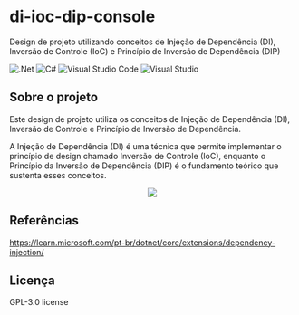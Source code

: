 # di-ioc-dip-console
Design de projeto utilizando conceitos de Injeção de Dependência (DI), Inversão de Controle (IoC) e Princípio de Inversão de Dependência (DIP)

![.Net](https://img.shields.io/badge/.NET-5C2D91?style=for-the-badge&logo=.net&logoColor=white)
![C#](https://img.shields.io/badge/c%23-%23239120.svg?style=for-the-badge&logo=c-sharp&logoColor=white)
![Visual Studio Code](https://img.shields.io/badge/Visual%20Studio%20Code-0078d7.svg?style=for-the-badge&logo=visual-studio-code&logoColor=white)
![Visual Studio](https://img.shields.io/badge/Visual%20Studio-5C2D91.svg?style=for-the-badge&logo=visual-studio&logoColor=white)

## Sobre o projeto
Este design de projeto utiliza os conceitos de Injeção de Dependência (DI), Inversão de Controle e Princípio de Inversão de Dependência.

A Injeção de Dependência (DI) é uma técnica que permite implementar o princípio de design chamado Inversão de Controle (IoC), enquanto o Princípio da Inversão de Dependência (DIP) é o fundamento teórico que sustenta esses conceitos.

<div align="center">
    <img src="https://github.com/jfs-dev/di-ioc-dip-console/assets/54154628/d069f0d7-0913-4196-8ede-a83cd5017695"</img>
</div>

## Referências
https://learn.microsoft.com/pt-br/dotnet/core/extensions/dependency-injection/

## Licença
GPL-3.0 license
